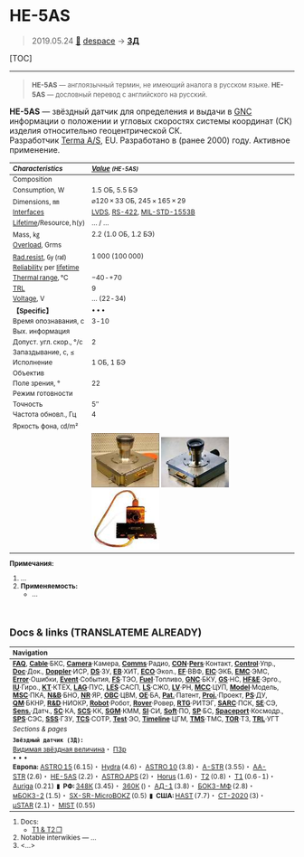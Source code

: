 # HE-5AS
> 2019.05.24 [🚀](../index/index.md) [despace](index.md) → **[ЗД](sensor.md)**

[TOC]

---

> <small>**HE-5AS** — англоязычный термин, не имеющий аналога в русском языке. **HE-5AS** — дословный перевод с английского на русский.</small>

**HE-5AS** — звёздный датчик для определения и выдачи в [GNC](gnc.md) информации о положении и угловых скоростях системы координат (СК) изделия относительно геоцентрической СК.  
Разработчик [Terma A/S](zz_terma.md), EU. Разработано в (ранее 2000) году. Активное применение.

<small>

|*Characteristics*|*[Value](si.md) <small>(HE-5AS)</small>*|
|:--|:--|
|Composition| |
|Consumption, W|1.5 ОБ, 5.5 БЭ|
|Dimensions, ㎜|⌀120 × 33 ОБ, 245 × 165 × 29|
|[Interfaces](interface.md)|[LVDS](lvds.md), [RS-422](rs_xxx.md), [MIL-STD-1553B](mil_std_1553.md)|
|[Lifetime](lifetime.md)/Resource, h(y)|… / …|
|Mass, ㎏|2.2 (1.0 ОБ, 1.2 БЭ)|
|[Overload](vibration.md), Grms| |
|[Rad.resist](ion_rad.md), ㏉ (㎭)|1 000 (100 000)|
|[Reliability](qm.md) per [lifetime](lifetime.md)| |
|[Thermal range](tcs.md), ℃|−40 ‑ +70|
|[TRL](trl.md)|9|
|[Voltage](voltage.md), V|… (22 ‑ 34)|
|**【Specific】**|• • •|
|Время опознавания, с|3 ‑ 10|
|Вых. информация| |
|Допуст. угл. скор., °/с|2|
|Запаздывание, с, ≤| |
|Исполнение|1 ОБ, 1 БЭ|
|Объектив| |
|Поле зрения, °|22|
|Режим готовности| |
|Точность|5″|
|Частота обновл., Гц|4|
|Яркость фона, ㏅/m²| |
| |[![](f/sensor/h/he_5as_pic1_thumb.jpg)](f/sensor/h/he_5as_pic1.jpg) [![](f/sensor/h/he_5as_pic2_thumb.jpg)](f/sensor/h/he_5as_pic2.jpg) [![](f/sensor/h/he_5as_pic3_thumb.jpg)](f/sensor/h/he_5as_pic3.jpg)|

**Примечания:**

   1. …
   1. **Применяемость:**
      - …



<p style="page-break-after:always"> </p>

## Docs & links (TRANSLATEME ALREADY)
|Navigation|
|:--|
|**[FAQ](faq.md)**, **[Cable](cable.md)**·БКС, **[Camera](cam.md)**·Камера, **[Comms](comms.md)**·Радио, **[CON](contact.md)·[Pers](person.md)**·Контакт, **[Control](control.md)**·Упр., **[Doc](doc.md)**·Док., **[Doppler](doppler.md)**·ИСР, **[DS](ds.md)**·ЗУ, **[EB](eb.md)**·ХИТ, **[ECO](ecology.md)**·Экол., **[EF](ef.md)**·ВВФ, **[ElC](elc.md)**·ЭКБ, **[EMC](emc.md)**·ЭМС, **[Error](error.md)**·Ошибки, **[Event](event.md)**·События, **[FS](fs.md)**·ТЭО, **[Fuel](fuel.md)**·Топливо, **[GNC](gnc.md)**·БКУ, **[GS](scs.md)**·НС, **[HF&E](hfe.md)**·Эрго., **[IU](iu.md)**·Гиро., **[KT](kt.md)**·КТЕХ, **[LAG](lag.md)**·ПУC, **[LES](les.md)**·САСП, **[LS](ls.md)**·СЖО, **[LV](lv.md)**·РН, **[MCC](mcc.md)**·ЦУП, **[Model](model.md)**·Модель, **[MSC](sc.md)**·ПКА, **[N&B](nnb.md)**·БНО, **[NR](nr.md)**·ЯР, **[OBC](obc.md)**·ЦВМ, **[OE](oe.md)**·БА, **[Pat.](патент.md)**·Патент, **[Proj.](project.md)**·Проект, **[PS](ps.md)**·ДУ, **[QM](qm.md)**·БКНР, **[R&D](rnd.md)**·НИОКР, **[Robot](robotics.md)**·Робот, **[Rover](rover.md)**·Ровер, **[RTG](rtg.md)**·РИТЭГ, **[SARC](sarc.md)**·ПСК, **[SE](se.md)**·СЭ, **[Sens.](sensor.md)**·Датч., **[SC](sc.md)**·КА, **[SCS](scs.md)**·КК, **[SGM](sgm.md)**·КММ, **[SI](si.md)**·СИ, **[Soft](soft.md)**·ПО, **[SP](sp.md)**·БС, **[Spaceport](spaceport.md)**·Космодр., **[SPS](sps.md)**·СЭС, **[SSS](sss.md)**·ГЗУ, **[TCS](tcs.md)**·СОТР, **[Test](test.md)**·ЭО, **[Timeline](timeline.md)**·ЦГМ, **[TMS](tms.md)**·ТМС, **[TOR](tor.md)**·ТЗ, **[TRL](trl.md)**·УГТ|
|*Sections & pages*|
|**`Звёздный датчик (ЗД):`**<br> [Видимая звёздная величина](app_mag.md)・ [ПЗр](fov.md)<br>• • •<br> **Европа:** [ASTRO 15](astro_15.md) (6.15)・ [Hydra](hydra.md) (4.6)・ [ASTRO 10](astro_10.md) (3.8)・ [A-STR](a_str.md) (3.55)・ [AA-STR](aa_str.md) (2.6)・ [HE-5AS](he_5as.md) (2.2)・ [ASTRO APS](astro_aps.md) (2)・ [Horus](horus.md) (1.6)・ [T2](t2.md) (0.8)・ [T1](t1.md) (0.6 ‑ 1)・ [Auriga](auriga.md) (0.21)  ▮  **РФ:** [348К](348k.md) (3.45)・ [360К](360k.md) ()・ [АД-1](ad_1.md) (3.8)・ [БОКЗ-МФ](bokz_mf.md) (2.8)・ [мБОКЗ-2](мбокз_2.md) (1.5)・ [SX-SR-MicroBOKZ](sx_sr_microbokz.md) (0.5)  ▮  **США:** [HAST](hast.md) (7.7)・ [CT-2020](ct_2020.md) (3)・ [µSTAR](mustar.md) (2.1)・ [MIST](mist.md) (0.55) |

   1. Docs:
      - [T1 & T2 ❐](f/sensor/h/he_5as_star_tracker.pdf)
   1. Notable interwikies — …
   1. <…>
